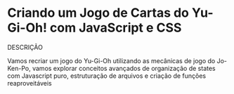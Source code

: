 # Criando um Jogo de Cartas do Yu-Gi-Oh! com JavaScript e CSS

DESCRIÇÃO

Vamos recriar um jogo do Yu-Gi-Oh utilizando as mecânicas de jogo do Jo-Ken-Po, vamos explorar conceitos avançados de organização de states com Javascript puro, estruturação de arquivos e criação de funções reaproveitáveis
